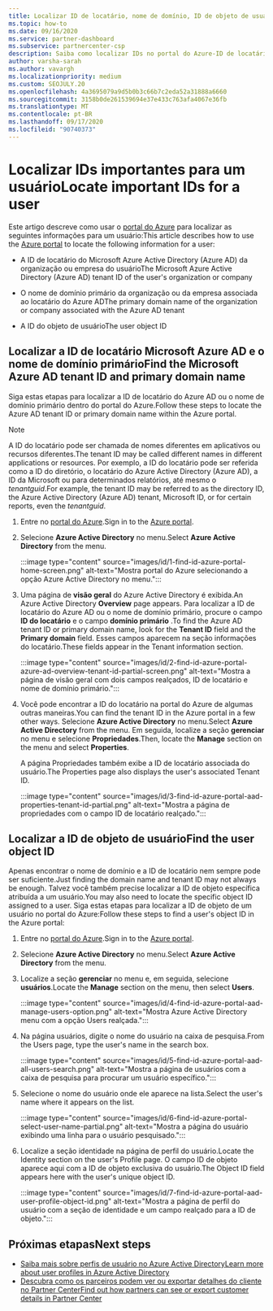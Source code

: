 ```yaml
---
title: Localizar ID de locatário, nome de domínio, ID de objeto de usuário
ms.topic: how-to
ms.date: 09/16/2020
ms.service: partner-dashboard
ms.subservice: partnercenter-csp
description: Saiba como localizar IDs no portal do Azure-ID de locatário do Azure AD, nome de domínio ou ID de objeto de usuário específico de uma organização. Algumas tarefas precisam dessas informações.
author: varsha-sarah
ms.author: vavargh
ms.localizationpriority: medium
ms.custom: SEOJULY.20
ms.openlocfilehash: 4a3695079a9d5b0b3c66b7c2eda52a31888a6660
ms.sourcegitcommit: 3158b0de261539694e37e433c763afa4067e36fb
ms.translationtype: MT
ms.contentlocale: pt-BR
ms.lasthandoff: 09/17/2020
ms.locfileid: "90740373"
---
```

# <a name="locate-important-ids-for-a-user"></a><span data-ttu-id="5adad-104">Localizar IDs importantes para um usuário</span><span class="sxs-lookup"><span data-stu-id="5adad-104">Locate important IDs for a user</span></span>

<span data-ttu-id="5adad-105">Este artigo descreve como usar o [portal do Azure](https://portal.azure.com/) para localizar as seguintes informações para um usuário:</span><span class="sxs-lookup"><span data-stu-id="5adad-105">This article describes how to use the [Azure portal](https://portal.azure.com/) to locate the following information for a user:</span></span>

- <span data-ttu-id="5adad-106">A ID de locatário do Microsoft Azure Active Directory (Azure AD) da organização ou empresa do usuário</span><span class="sxs-lookup"><span data-stu-id="5adad-106">The Microsoft Azure Active Directory (Azure AD) tenant ID of the user's organization or company</span></span>

- <span data-ttu-id="5adad-107">O nome de domínio primário da organização ou da empresa associada ao locatário do Azure AD</span><span class="sxs-lookup"><span data-stu-id="5adad-107">The primary domain name of the organization or company associated with the Azure AD tenant</span></span>

- <span data-ttu-id="5adad-108">A ID do objeto de usuário</span><span class="sxs-lookup"><span data-stu-id="5adad-108">The user object ID</span></span>

## <a name="find-the-microsoft-azure-ad-tenant-id-and-primary-domain-name"></a><span data-ttu-id="5adad-109">Localizar a ID de locatário Microsoft Azure AD e o nome de domínio primário</span><span class="sxs-lookup"><span data-stu-id="5adad-109">Find the Microsoft Azure AD tenant ID and primary domain name</span></span>

<span data-ttu-id="5adad-110">Siga estas etapas para localizar a ID de locatário do Azure AD ou o nome de domínio primário dentro do portal do Azure.</span><span class="sxs-lookup"><span data-stu-id="5adad-110">Follow these steps to locate the Azure AD tenant ID or primary domain name within the Azure portal.</span></span>

> [!NOTE]
> <span data-ttu-id="5adad-111">A ID do locatário pode ser chamada de nomes diferentes em aplicativos ou recursos diferentes.</span><span class="sxs-lookup"><span data-stu-id="5adad-111">The tenant ID may be called different names in different applications or resources.</span></span> <span data-ttu-id="5adad-112">Por exemplo, a ID do locatário pode ser referida como a ID do diretório, o locatário do Azure Active Directory (Azure AD), a ID da Microsoft ou para determinados relatórios, até mesmo o *tenantguid*.</span><span class="sxs-lookup"><span data-stu-id="5adad-112">For example, the tenant ID may be referred to as the directory ID, the Azure Active Directory (Azure AD) tenant, Microsoft ID, or for certain reports, even the *tenantguid*.</span></span>

1. <span data-ttu-id="5adad-113">Entre no [portal do Azure](https://portal.azure.com/).</span><span class="sxs-lookup"><span data-stu-id="5adad-113">Sign in to the [Azure portal](https://portal.azure.com/).</span></span>

2. <span data-ttu-id="5adad-114">Selecione **Azure Active Directory** no menu.</span><span class="sxs-lookup"><span data-stu-id="5adad-114">Select **Azure Active Directory** from the menu.</span></span>

   :::image type="content" source="images/id/1-find-id-azure-portal-home-screen.png" alt-text="Mostra portal do Azure selecionando a opção Azure Active Directory no menu.":::

3. <span data-ttu-id="5adad-116">Uma página de **visão geral** do Azure Active Directory é exibida.</span><span class="sxs-lookup"><span data-stu-id="5adad-116">An Azure Active Directory **Overview** page appears.</span></span> <span data-ttu-id="5adad-117">Para localizar a ID de locatário do Azure AD ou o nome de domínio primário, procure o campo **ID do locatário** e o campo **domínio primário** .</span><span class="sxs-lookup"><span data-stu-id="5adad-117">To find the Azure AD tenant ID or primary domain name, look for the **Tenant ID** field and the **Primary domain** field.</span></span> <span data-ttu-id="5adad-118">Esses campos aparecem na seção informações do locatário.</span><span class="sxs-lookup"><span data-stu-id="5adad-118">These fields appear in the Tenant information section.</span></span>

   :::image type="content" source="images/id/2-find-id-azure-portal-azure-ad-overview-tenant-id-partial-screen.png" alt-text="Mostra a página de visão geral com dois campos realçados, ID de locatário e nome de domínio primário.":::

4. <span data-ttu-id="5adad-120">Você pode encontrar a ID do locatário na portal do Azure de algumas outras maneiras.</span><span class="sxs-lookup"><span data-stu-id="5adad-120">You can find the tenant ID in the Azure portal in a few other ways.</span></span> <span data-ttu-id="5adad-121">Selecione **Azure Active Directory** no menu.</span><span class="sxs-lookup"><span data-stu-id="5adad-121">Select **Azure Active Directory** from the menu.</span></span> <span data-ttu-id="5adad-122">Em seguida, localize a seção **gerenciar** no menu e selecione **Propriedades**.</span><span class="sxs-lookup"><span data-stu-id="5adad-122">Then, locate the **Manage** section on the menu and select **Properties**.</span></span>

   <span data-ttu-id="5adad-123">A página Propriedades também exibe a ID de locatário associada do usuário.</span><span class="sxs-lookup"><span data-stu-id="5adad-123">The Properties page also displays the user's associated Tenant ID.</span></span>

   :::image type="content" source="images/id/3-find-id-azure-portal-aad-properties-tenant-id-partial.png" alt-text="Mostra a página de propriedades com o campo ID de locatário realçado.":::

## <a name="find-the-user-object-id"></a><span data-ttu-id="5adad-125">Localizar a ID de objeto de usuário</span><span class="sxs-lookup"><span data-stu-id="5adad-125">Find the user object ID</span></span>

<span data-ttu-id="5adad-126">Apenas encontrar o nome de domínio e a ID de locatário nem sempre pode ser suficiente.</span><span class="sxs-lookup"><span data-stu-id="5adad-126">Just finding the domain name and tenant ID may not always be enough.</span></span> <span data-ttu-id="5adad-127">Talvez você também precise localizar a ID de objeto específica atribuída a um usuário.</span><span class="sxs-lookup"><span data-stu-id="5adad-127">You may also need to locate the specific object ID assigned to a user.</span></span> <span data-ttu-id="5adad-128">Siga estas etapas para localizar a ID de objeto de um usuário no portal do Azure:</span><span class="sxs-lookup"><span data-stu-id="5adad-128">Follow these steps to find a user's object ID in the Azure portal:</span></span>

1. <span data-ttu-id="5adad-129">Entre no [portal do Azure](https://portal.azure.com/).</span><span class="sxs-lookup"><span data-stu-id="5adad-129">Sign in to the [Azure portal](https://portal.azure.com/).</span></span>

2. <span data-ttu-id="5adad-130">Selecione **Azure Active Directory** no menu.</span><span class="sxs-lookup"><span data-stu-id="5adad-130">Select **Azure Active Directory** from the menu.</span></span>

3. <span data-ttu-id="5adad-131">Localize a seção **gerenciar** no menu e, em seguida, selecione **usuários**.</span><span class="sxs-lookup"><span data-stu-id="5adad-131">Locate the **Manage** section on the menu, then select **Users**.</span></span>

      :::image type="content" source="images/id/4-find-id-azure-portal-aad-manage-users-option.png" alt-text="Mostra Azure Active Directory menu com a opção Users realçada.":::

4. <span data-ttu-id="5adad-133">Na página usuários, digite o nome do usuário na caixa de pesquisa.</span><span class="sxs-lookup"><span data-stu-id="5adad-133">From the Users page, type the user's name in the search box.</span></span>

      :::image type="content" source="images/id/5-find-id-azure-portal-aad-all-users-search.png" alt-text="Mostra a página de usuários com a caixa de pesquisa para procurar um usuário específico.":::

5. <span data-ttu-id="5adad-135">Selecione o nome do usuário onde ele aparece na lista.</span><span class="sxs-lookup"><span data-stu-id="5adad-135">Select the user's name where it appears on the list.</span></span>  

      :::image type="content" source="images/id/6-find-id-azure-portal-select-user-name-partial.png" alt-text="Mostra a página do usuário exibindo uma linha para o usuário pesquisado.":::

6. <span data-ttu-id="5adad-137">Localize a seção identidade na página de perfil do usuário.</span><span class="sxs-lookup"><span data-stu-id="5adad-137">Locate the Identity section on the user's Profile page.</span></span> <span data-ttu-id="5adad-138">O campo ID de objeto aparece aqui com a ID de objeto exclusiva do usuário.</span><span class="sxs-lookup"><span data-stu-id="5adad-138">The Object ID field appears here with the user's unique object ID.</span></span>

      :::image type="content" source="images/id/7-find-id-azure-portal-aad-user-profile-object-id.png" alt-text="Mostra a página de perfil do usuário com a seção de identidade e um campo realçado para a ID de objeto.":::

## <a name="next-steps"></a><span data-ttu-id="5adad-140">Próximas etapas</span><span class="sxs-lookup"><span data-stu-id="5adad-140">Next steps</span></span>

- [<span data-ttu-id="5adad-141">Saiba mais sobre perfis de usuário no Azure Active Directory</span><span class="sxs-lookup"><span data-stu-id="5adad-141">Learn more about user profiles in Azure Active Directory</span></span>](/azure/active-directory/fundamentals/active-directory-users-profile-azure-portal)
- [<span data-ttu-id="5adad-142">Descubra como os parceiros podem ver ou exportar detalhes do cliente no Partner Center</span><span class="sxs-lookup"><span data-stu-id="5adad-142">Find out how partners can see or export customer details in Partner Center</span></span>](see-your-customer-list.md)